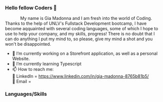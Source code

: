 ### Hello fellow Coders 👋
<p style ="text-indent: 50px;">
    My name is Gia Madonna and I am fresh into the world of Coding. Thanks to the help of UNLV's Fullstack Development bootcamp, I have become aqquainted with several coding languages, some of which I hope to use to help your company, and my skills, progress! There is no doubt that I can do anything I put my mind to, so please, give my mind a shot and you won't be disappointed. 
</p>


- 🔭 I’m currently working on a Storefront application, as well as a personal Website. 
- 🌱 I’m currently learning Typescript
- 📫 How to reach me:
     <br>    🔌 LinkedIn = https://www.linkedin.com/in/gia-madonna-8765b81b5/
     <br>    📝 Email = 


### Languages/Skills


